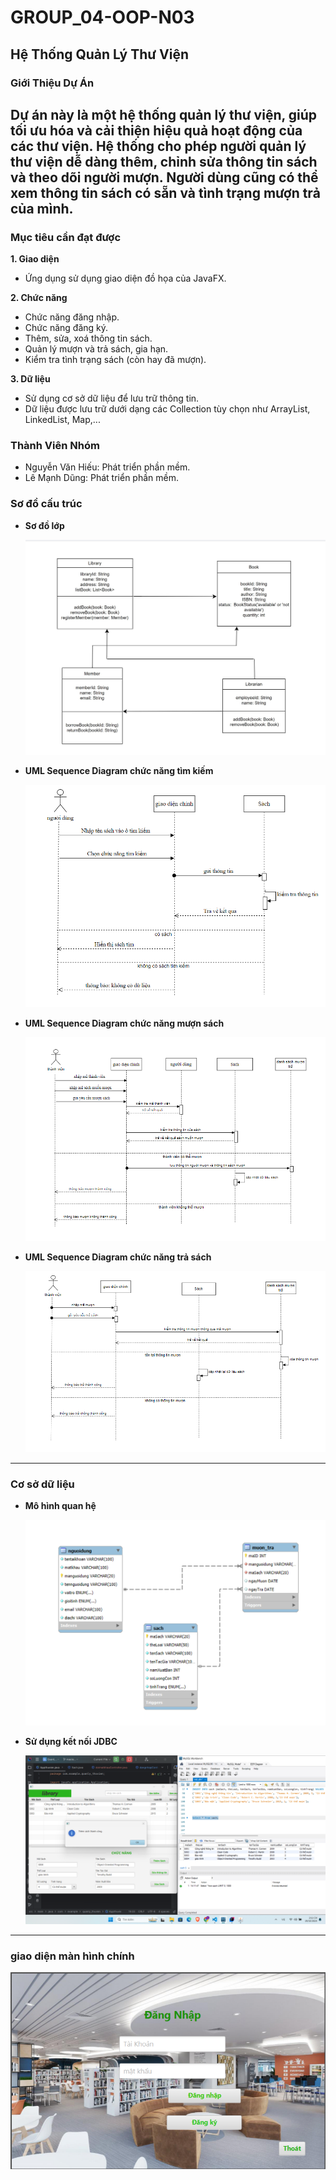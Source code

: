 # GROUP_04-OOP-N03

## Hệ Thống Quản Lý Thư Viện

### Giới Thiệu Dự Án
Dự án này là một hệ thống quản lý thư viện, giúp tối ưu hóa và cải thiện hiệu quả hoạt động của các thư viện. Hệ thống cho phép người quản lý thư viện dễ dàng thêm, chỉnh sửa thông tin sách và theo dõi người mượn.
Người dùng cũng có thể xem thông tin sách có sẵn và tình trạng mượn trả của mình.
---

### Mục tiêu cần đạt được
**1. Giao diện**
   - Ứng dụng sử dụng giao diện đồ họa của JavaFX.  

**2. Chức năng**
   - Chức năng đăng nhập.  
   - Chức năng đăng ký.  
   - Thêm, sửa, xoá thông tin sách.  
   - Quản lý mượn và trả sách, gia hạn.  
   - Kiểm tra tình trạng sách (còn hay đã mượn).  

**3. Dữ liệu**
   - Sử dụng cơ sở dữ liệu để lưu trữ thông tin.  
   - Dữ liệu được lưu trữ dưới dạng các Collection tùy chọn như ArrayList, LinkedList, Map,...

### Thành Viên Nhóm
   - Nguyễn Văn Hiếu: Phát triển phần mềm.
   - Lê Mạnh Dũng: Phát triển phần mềm.

### Sơ đồ cấu trúc

   - **Sơ đồ lớp**

     ![Sơ đồ cấu trúc](sdct.jpg)
  
   - **UML Sequence Diagram chức năng tìm kiếm**

     ![UML Sequence Diagram chức năng tìm kiếm](UML%20chucnangtimkiem.png)

   - **UML Sequence Diagram chức năng mượn sách**

     ![UML Sequence Diagram chức năng mượn sách](UMLmuonsach.png)

   - **UML Sequence Diagram chức năng trả sách**

     ![UML Sequence Diagram chức năng trả sách](UMLtrasach.png)
---   
### Cơ sở dữ liệu

   - **Mô hình quan hệ**
     
     ![Mô hình quan hệ](mohinhquanhe.png)

   - **Sử dụng kết nối JDBC**

     ![JDBC](motaketnoisql.png)

---
### giao diện màn hình chính
![Giao diện MHC](giaodienchinh.png)
